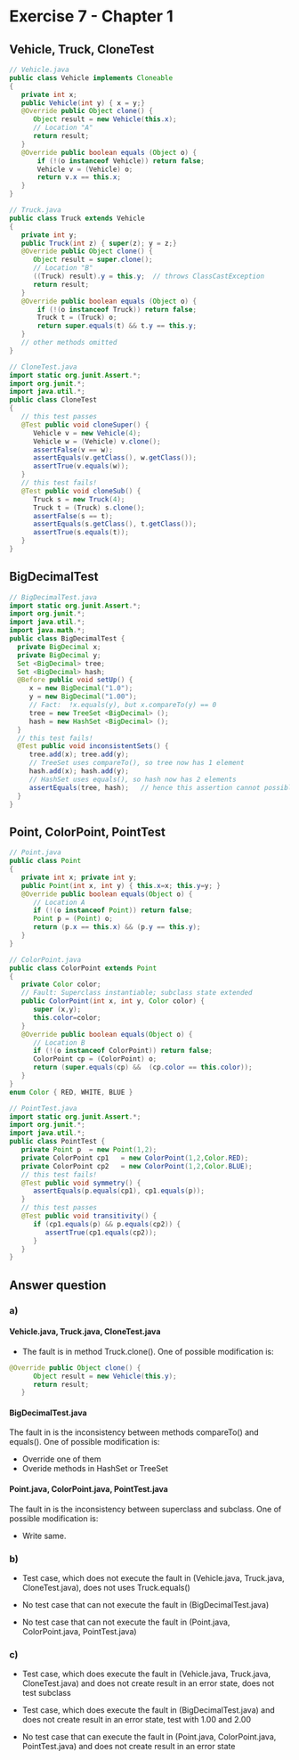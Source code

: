 # Exercise 7 - Chapter 1

## Vehicle, Truck, CloneTest
```Java
// Vehicle.java
public class Vehicle implements Cloneable
{
   private int x;
   public Vehicle(int y) { x = y;}
   @Override public Object clone() {
      Object result = new Vehicle(this.x);
      // Location "A"
      return result;
   }
   @Override public boolean equals (Object o) {
       if (!(o instanceof Vehicle)) return false;
       Vehicle v = (Vehicle) o;
       return v.x == this.x;
   }
}
```
```Java
// Truck.java
public class Truck extends Vehicle
{
   private int y;
   public Truck(int z) { super(z); y = z;}
   @Override public Object clone() {
      Object result = super.clone();
      // Location "B"
      ((Truck) result).y = this.y;  // throws ClassCastException
      return result;
   }
   @Override public boolean equals (Object o) {
       if (!(o instanceof Truck)) return false;
       Truck t = (Truck) o;
       return super.equals(t) && t.y == this.y;
   }
   // other methods omitted
}
```
```Java
// CloneTest.java
import static org.junit.Assert.*;
import org.junit.*;
import java.util.*;
public class CloneTest
{
   // this test passes
   @Test public void cloneSuper() {
      Vehicle v = new Vehicle(4);
      Vehicle w = (Vehicle) v.clone();
      assertFalse(v == w);
      assertEquals(v.getClass(), w.getClass());
      assertTrue(v.equals(w));
   }
   // this test fails!
   @Test public void cloneSub() {
      Truck s = new Truck(4);
      Truck t = (Truck) s.clone();
      assertFalse(s == t);
      assertEquals(s.getClass(), t.getClass());
      assertTrue(s.equals(t));
   }
}
```
## BigDecimalTest
```Java
// BigDecimalTest.java
import static org.junit.Assert.*;
import org.junit.*;
import java.util.*;
import java.math.*;
public class BigDecimalTest {
  private BigDecimal x;
  private BigDecimal y;
  Set <BigDecimal> tree;
  Set <BigDecimal> hash;
  @Before public void setUp() {
     x = new BigDecimal("1.0");
     y = new BigDecimal("1.00");
     // Fact:  !x.equals(y), but x.compareTo(y) == 0
     tree = new TreeSet <BigDecimal> ();
     hash = new HashSet <BigDecimal> ();
  }
  // this test fails!
  @Test public void inconsistentSets() {
     tree.add(x); tree.add(y);
     // TreeSet uses compareTo(), so tree now has 1 element
     hash.add(x); hash.add(y);
     // HashSet uses equals(), so hash now has 2 elements
     assertEquals(tree, hash);   // hence this assertion cannot possibly be true
  }
}  
```
## Point, ColorPoint, PointTest
```Java
// Point.java
public class Point
{
   private int x; private int y;
   public Point(int x, int y) { this.x=x; this.y=y; }
   @Override public boolean equals(Object o) {
      // Location A
      if (!(o instanceof Point)) return false;
      Point p = (Point) o;
      return (p.x == this.x) && (p.y == this.y);
   }
}
```
```Java
// ColorPoint.java
public class ColorPoint extends Point
{
   private Color color;
   // Fault: Superclass instantiable; subclass state extended
   public ColorPoint(int x, int y, Color color) {
      super (x,y);
      this.color=color;
   }
   @Override public boolean equals(Object o) {
      // Location B
      if (!(o instanceof ColorPoint)) return false;
      ColorPoint cp = (ColorPoint) o;
      return (super.equals(cp) &&  (cp.color == this.color));
   }
}
enum Color { RED, WHITE, BLUE }
```
```Java
// PointTest.java
import static org.junit.Assert.*;
import org.junit.*;
import java.util.*;
public class PointTest {
   private Point p  = new Point(1,2);
   private ColorPoint cp1   = new ColorPoint(1,2,Color.RED);
   private ColorPoint cp2   = new ColorPoint(1,2,Color.BLUE);
   // this test fails!
   @Test public void symmetry() {
      assertEquals(p.equals(cp1), cp1.equals(p));
   }
   // this test passes
   @Test public void transitivity() {
      if (cp1.equals(p) && p.equals(cp2)) {
         assertTrue(cp1.equals(cp2));
      }
   }
}
```
## Answer question
### a)
#### Vehicle.java, Truck.java, CloneTest.java

- The fault is in method Truck.clone(). One of possible modification is:
```Java
@Override public Object clone() {
      Object result = new Vehicle(this.y);
      return result;
   }
```

#### BigDecimalTest.java
 The fault in is the inconsistency between methods compareTo() and equals(). One of possible modification is:  
 - Override one of them  
 - Overide methods in HashSet or TreeSet  

#### Point.java, ColorPoint.java, PointTest.java 
The fault in is the inconsistency between superclass and subclass. One of possible modification is:  
 - Write same.

### b)

- Test case, which does not execute the fault in (Vehicle.java, Truck.java, CloneTest.java), does not uses Truck.equals()

- No test case that can not execute the fault in (BigDecimalTest.java)

- No test case that can not execute the fault in (Point.java, ColorPoint.java, PointTest.java)

### c)

- Test case, which does execute the fault in (Vehicle.java, Truck.java, CloneTest.java) and does not create result in an error state, does not test subclass

- Test case, which does execute the fault in (BigDecimalTest.java) and does not create result in an error state, test with 1.00 and 2.00

- No test case that can execute the fault in (Point.java, ColorPoint.java, PointTest.java) and does not create result in an error state

